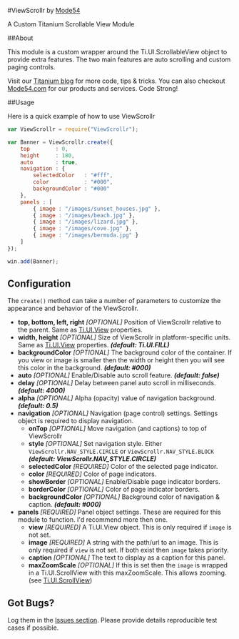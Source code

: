 #ViewScrollr by [Mode54](http://m54.co/home)

A Custom Titanium Scrollable View Module

##About

This module is a custom wrapper around the Ti.UI.ScrollableView object to provide extra features. The two main features are auto scrolling and custom paging controls.

Visit our [Titanium blog](http://TiHelp.me) for more code, tips & tricks. You can also checkout [Mode54.com](http://m54.co/home) for our products and services. Code Strong!

##Usage

Here is a quick example of how to use ViewScrollr

```javascript
var ViewScrollr = require("ViewScrollr");

var Banner = ViewScrollr.create({
	top        : 0,
	height     : 180,
	auto       : true,
	navigation : {
		selectedColor   : "#fff",
		color           : "#000",
		backgroundColor : "#000"
	},
	panels : [
		{ image : "/images/sunset_houses.jpg" },
		{ image : "/images/beach.jpg" },
		{ image : "/images/lizard.jpg" },
		{ image : "/images/cove.jpg" },
		{ image : "/images/bermuda.jpg" }
	]
});

win.add(Banner);
```
## Configuration

The `create()` method can take a number of parameters to customize the appearance and behavior of the ViewScrollr.

* **top, bottom, left, right** _[OPTIONAL]_ Position of ViewScrollr relative to the parent. Same as [Ti.UI.View](http://docs.appcelerator.com/titanium/latest/#!/api/Titanium.UI.View) properties.
* **width, height** _[OPTIONAL]_ Size of ViewScrollr in platform-specific units. Same as [Ti.UI.View](http://docs.appcelerator.com/titanium/latest/#!/api/Titanium.UI.View) properties. **_(default: Ti.UI.FILL)_**
* **backgroundColor** _[OPTIONAL]_ The background color of the container. If you view or image is smaller then the width or height then you will see this color in the background. **_(default: #000)_**
* **auto** _[OPTIONAL]_ Enable/Disable auto scroll feature. **_(default: false)_**
* **delay** _[OPTIONAL]_ Delay between panel auto scroll in milliseconds. **_(default: 4000)_**
* **alpha** _[OPTIONAL]_ Alpha (opacity) value of navigation background. **_(default: 0.5)_**
* **navigation** _[OPTIONAL]_ Navigation (page control) settings. Settings object is required to display navigation.
	* **onTop** _[OPTIONAL]_ Move navigation (and captions) to top of ViewScrollr
	* **style** _[OPTIONAL]_ Set navigation style. Either `ViewScrollr.NAV_STYLE.CIRCLE` or `ViewScrollr.NAV_STYLE.BLOCK` **_(default: ViewScrollr.NAV_STYLE.CIRCLE)_**
	* **selectedColor** _[REQUIRED]_ Color of the selected page indicator.
	* **color** _[REQUIRED]_ Color of page indicators.
	* **showBorder** _[OPTIONAL]_ Enable/Disable page indicator borders.
	* **borderColor** _[OPTIONAL]_ Color of page indicator borders.
	* **backgroundColor** _[OPTIONAL]_ Background color of navigation & caption. **_(default: #000)_**
* **panels** _[REQUIRED]_ Panel object settings. These are required for this module to function. I'd recommend more then one.
	* **view** _[REQUIRED]_ A Ti.UI.View object. This is only required if `image` is not set.
	* **image** _[REQUIRED]_ A string with the path/url to an image. This is only required if `view` is not set. If both exist then `image` takes priority.
	* **caption** _[OPTIONAL]_ The text to display as a caption for this panel.
	* **maxZoomScale** _[OPTIONAL]_ If this is set then the `image` is wrapped in a Ti.UI.ScrollView with this maxZoomScale. This allows zooming. (see [Ti.UI.ScrollView](http://docs.appcelerator.com/titanium/latest/#!/api/Titanium.UI.ScrollView-property-maxZoomScale))


## Got Bugs?

Log them in the [Issues section](https://github.com/Mode54/ViewScrollr/issues). Please provide details reproducible test cases if possible.
